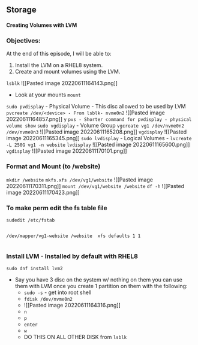 ## Storage

#### Creating Volumes with LVM

### Objectives:

At the end of this episode, I will be able to:

1. Install the LVM on a RHEL8 system.
2. Create and mount volumes using the LVM.

`lsblk`
![[Pasted image 20220611164143.png]]

- Look at your mounts
  `mount`

`sudo pvdisplay` - Physical Volume - This disc allowed to be used by LVM
`pvcreate /dev/<device> - From lsblk- nvme0n2`
![[Pasted image 20220611164857.png]]
`y`
`pvs - Shorter command for pvdisplay - physical volume show`
`sudo vgdisplay` - Volume Group
`vgcreate vg1 /dev/nvme0n2 /dev/nvme0n3`
![[Pasted image 20220611165208.png]]
`vgdisplay`
![[Pasted image 20220611165345.png]]
`sudo lvdisplay` - Logical Volumes -
`lvcreate -L 250G vg1 -n website`
`lvdisplay`
![[Pasted image 20220611165600.png]]
`vgdisplay`
![[Pasted image 20220611170101.png]]

### Format and Mount (to /website)

`mkdir /website`
`mkfs.xfs /dev/vg1/website`
![[Pasted image 20220611170311.png]]
`mount /dev/vg1/website /website`
`df -h`
![[Pasted image 20220611170423.png]]

### To make perm edit the fs table file

`sudedit /etc/fstab`

```config

/dev/mapper/vg1-website /website  xfs defaults 1 1


```

### Install LVM - Installed by default with RHEL8

`sudo dnf install lvm2`

- Say you have 3 disc on the system w/ nothing on them you can use them with LVM once you create 1 partition on them with the following:
  - `sudo -s` - get into root shell
  - `fdisk /dev/nvme0n2`
  - ![[Pasted image 20220611164316.png]]
  - `n`
  - `p`
  - `enter`
  - `w`
  - DO THIS ON ALL OTHER DISK from `lsblk`
